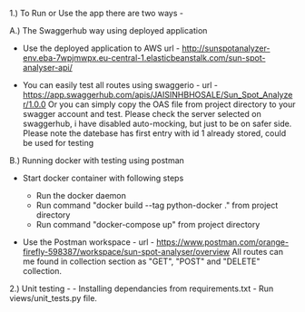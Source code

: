 1.) To Run or Use the app there are two ways -

A.) The Swaggerhub way using deployed application

-   Use the deployed application to AWS
    url - http://sunspotanalyzer-env.eba-7wpjmwpx.eu-central-1.elasticbeanstalk.com/sun-spot-analyser-api/

-   You can easily test all routes using swaggerio -
    url - https://app.swaggerhub.com/apis/JAISINHBHOSALE/Sun_Spot_Analyzer/1.0.0
    Or you can simply copy the OAS file from project directory to your swagger account and test. 
    Please check the server selected on swaggerhub, i have disabled auto-mocking, but just to be on      safer side.
    Please note the datebase has first entry with id 1 already stored, could be used for testing


B.) Running docker with testing using postman
-   Start docker container with following steps
    - Run the docker daemon
    - Run command "docker build --tag python-docker ." from project directory
    - Run command "docker-compose up" from project directory
   
-   Use the Postman workspace -
    url - https://www.postman.com/orange-firefly-598387/workspace/sun-spot-analyser/overview
    All routes can me found in collection section as "GET", "POST" and "DELETE" collection.


2.) Unit testing -
    - Installing dependancies from requirements.txt
    - Run views/unit_tests.py file.

